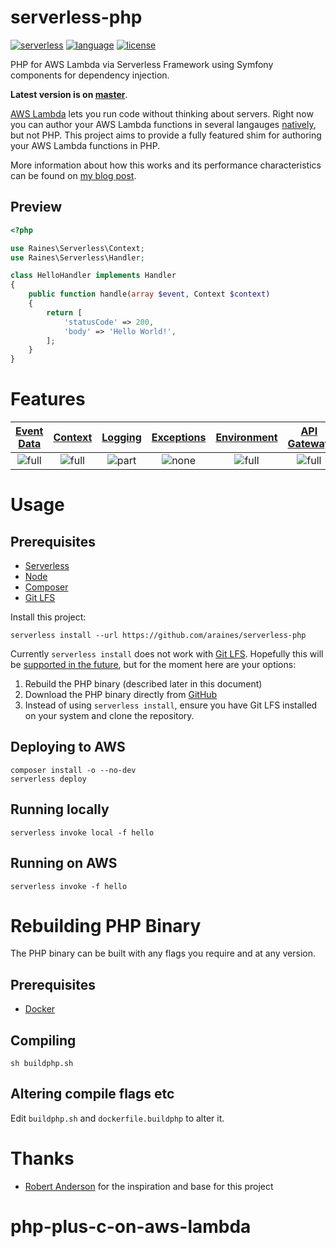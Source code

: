 # serverless-php
[![serverless][badge-serverless]](http://www.serverless.com)
[![language][badge-language]](http://php.net)
[![license][badge-license]](LICENSE)

PHP for AWS Lambda via Serverless Framework using Symfony components for
dependency injection.

**Latest version is on [master][git-repo]**.

[AWS Lambda][aws-lambda-home] lets you run code without thinking about servers.
Right now you can author your AWS Lambda functions in several langauges
[natively][aws-lambda-langs], but not PHP. This project aims to provide a fully
featured shim for authoring your AWS Lambda functions in PHP.

More information about how this works and its performance characteristics can
be found on [my blog post][blog].

## Preview
```php
<?php

use Raines\Serverless\Context;
use Raines\Serverless\Handler;

class HelloHandler implements Handler
{
    public function handle(array $event, Context $context)
    {
        return [
            'statusCode' => 200,
            'body' => 'Hello World!',
        ];
    }
}
```


# Features
[Event Data](#Event-Data)   | [Context](#Ccontext)        | [Logging](#Logging)         | [Exceptions](#Exceptions)   | [Environment](#Environment)   | [API Gateway](#Api-Gateway)
:-------------------------: | :-------------------------: | :-------------------------: | :-------------------------: | :---------------------------: | :-------------------------:
![full][badge-support-full] | ![full][badge-support-full] | ![part][badge-support-part] | ![none][badge-support-none] | ![full][badge-support-full]   | ![full][badge-support-full]


# Usage
## Prerequisites
* [Serverless](https://serverless.com/)
* [Node](https://nodejs.org)
* [Composer](https://getcomposer.org/)
* [Git LFS](https://git-lfs.github.com/)

Install this project:
```
serverless install --url https://github.com/araines/serverless-php
```

Currently `serverless install` does not work with [Git LFS](https://git-lfs.github.com/).
Hopefully this will be [supported in the future](https://github.com/serverless/serverless/issues/4611),
but for the moment here are your options:

1. Rebuild the PHP binary (described later in this document)
2. Download the PHP binary directly from [GitHub](https://github.com/araines/serverless-php/raw/master/php)
3. Instead of using `serverless install`, ensure you have Git LFS installed on
your system and clone the repository.

## Deploying to AWS
```
composer install -o --no-dev
serverless deploy
```

## Running locally
```
serverless invoke local -f hello
```

## Running on AWS
```
serverless invoke -f hello
```


# Rebuilding PHP Binary
The PHP binary can be built with any flags you require and at any version.

## Prerequisites
* [Docker](https://www.docker.com/)

## Compiling
```
sh buildphp.sh
```

## Altering compile flags etc
Edit `buildphp.sh` and `dockerfile.buildphp` to alter it.


# Thanks
* [Robert Anderson][git-zerosharp] for the inspiration and base for this project


[badge-serverless]:   http://public.serverless.com/badges/v3.svg
[badge-language]:     https://img.shields.io/badge/language-php-blue.svg
[badge-license]:      https://img.shields.io/badge/license-MIT-orange.svg
[badge-support-full]: https://img.shields.io/badge/support-full-green.svg
[badge-support-part]: https://img.shields.io/badge/support-partial-yellow.svg
[badge-support-none]: https://img.shields.io/badge/support-none-red.svg

[aws-lambda-home]:  https://aws.amazon.com/lambda/
[aws-lambda-langs]: http://docs.aws.amazon.com/lambda/latest/dg/lambda-app.html#lambda-app-author

[git-repo]:      https://github.com/araines/serverless-php
[git-zerosharp]: https://github.com/ZeroSharp/serverless-php

[blog]: https://medium.com/@araines/serverless-php-630bb3e950f5
# php-plus-c-on-aws-lambda
